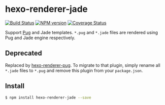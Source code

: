 # hexo-renderer-jade
[![Build Status](https://travis-ci.org/hexojs/hexo-renderer-jade.svg?branch=master)](https://travis-ci.org/hexojs/hexo-renderer-jade)
[![NPM version](https://badge.fury.io/js/hexo-renderer-jade.svg)](https://www.npmjs.com/package/hexo-renderer-jade)
[![Coverage Status](https://img.shields.io/coveralls/hexojs/hexo-renderer-jade.svg)](https://coveralls.io/r/hexojs/hexo-renderer-jade?branch=master) 

Support [Pug] and Jade templates. `*.pug` and `*.jade` files are rendered using Pug and Jade engine respectively.

## Deprecated

Replaced by [hexo-renderer-pug](https://github.com/hexojs/hexo-renderer-pug). To migrate to that plugin, simply rename all `*.jade` files to `*.pug` and remove this plugin from your `package.json`.

## Install

``` bash
$ npm install hexo-renderer-jade --save
```

[Pug]: http://pugjs.org/
